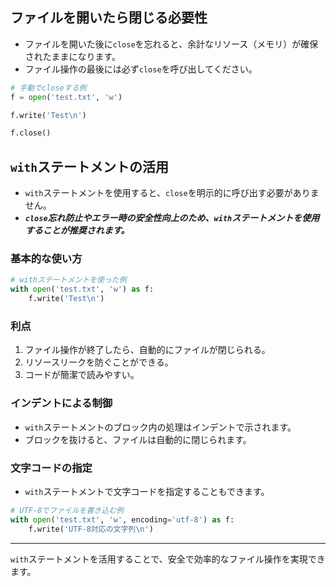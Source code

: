 ## ファイルを開いたら閉じる必要性
- ファイルを開いた後に`close`を忘れると、余計なリソース（メモリ）が確保されたままになります。
- ファイル操作の最後には必ず`close`を呼び出してください。

```python
# 手動でcloseする例
f = open('test.txt', 'w')

f.write('Test\n')

f.close()
```

## `with`ステートメントの活用
- `with`ステートメントを使用すると、`close`を明示的に呼び出す必要がありません。
- ***`close`忘れ防止やエラー時の安全性向上のため、`with`ステートメントを使用することが推奨されます。***

### 基本的な使い方

```python
# withステートメントを使った例
with open('test.txt', 'w') as f:
    f.write('Test\n')
```

### 利点
1. ファイル操作が終了したら、自動的にファイルが閉じられる。
2. リソースリークを防ぐことができる。
3. コードが簡潔で読みやすい。

### インデントによる制御
- `with`ステートメントのブロック内の処理はインデントで示されます。
- ブロックを抜けると、ファイルは自動的に閉じられます。

### 文字コードの指定
- `with`ステートメントで文字コードを指定することもできます。

```python
# UTF-8でファイルを書き込む例
with open('test.txt', 'w', encoding='utf-8') as f:
    f.write('UTF-8対応の文字列\n')
```

---

`with`ステートメントを活用することで、安全で効率的なファイル操作を実現できます。


